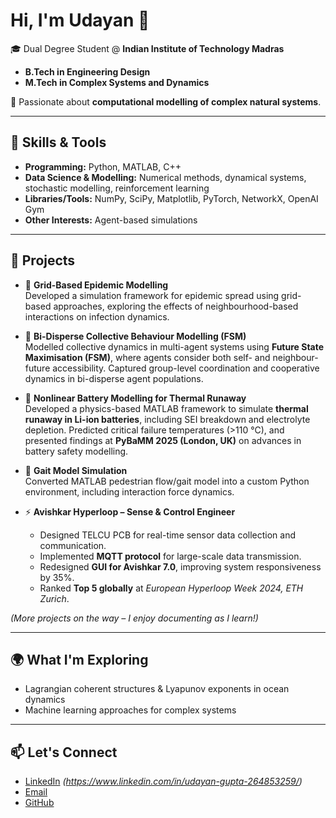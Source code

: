 # Hi, I'm Udayan 👋  

🎓 Dual Degree Student @ **Indian Institute of Technology Madras**  
- **B.Tech in Engineering Design**  
- **M.Tech in Complex Systems and Dynamics**  

🌊 Passionate about **computational modelling of complex natural systems**.  

---

## 🔧 Skills & Tools  
- **Programming:** Python, MATLAB, C++ 
- **Data Science & Modelling:** Numerical methods, dynamical systems, stochastic modelling, reinforcement learning  
- **Libraries/Tools:** NumPy, SciPy, Matplotlib, PyTorch, NetworkX, OpenAI Gym  
- **Other Interests:** Agent-based simulations  

---

## 🚀 Projects  
- 🧮 **Grid-Based Epidemic Modelling**  
  Developed a simulation framework for epidemic spread using grid-based approaches, exploring the effects of neighbourhood-based interactions on infection dynamics.  

- 🔄 **Bi-Disperse Collective Behaviour Modelling (FSM)**  
  Modelled collective dynamics in multi-agent systems using **Future State Maximisation (FSM)**, where agents consider both self- and neighbour-future accessibility. Captured group-level coordination and cooperative dynamics in bi-disperse agent populations.

- 🔋 **Nonlinear Battery Modelling for Thermal Runaway**  
  Developed a physics-based MATLAB framework to simulate **thermal runaway in Li-ion batteries**, including SEI breakdown and electrolyte depletion. Predicted critical failure temperatures (>110 °C), and presented findings at **PyBaMM 2025 (London, UK)** on advances in battery safety modelling.  

- 🚶 **Gait Model Simulation**  
  Converted MATLAB pedestrian flow/gait model into a custom Python environment, including interaction force dynamics.  

- ⚡ **Avishkar Hyperloop – Sense & Control Engineer**  
  - Designed TELCU PCB for real-time sensor data collection and communication.  
  - Implemented **MQTT protocol** for large-scale data transmission.  
  - Redesigned **GUI for Avishkar 7.0**, improving system responsiveness by 35%.  
  - Ranked **Top 5 globally** at *European Hyperloop Week 2024, ETH Zurich*.   

*(More projects on the way – I enjoy documenting as I learn!)*  

---

## 🌍 What I'm Exploring  
- Lagrangian coherent structures & Lyapunov exponents in ocean dynamics  
- Machine learning approaches for complex systems  

---

## 📫 Let's Connect  
- [LinkedIn](https://www.linkedin.com/) *(https://www.linkedin.com/in/udayan-gupta-264853259/)*  
- [Email](mailto:ed22b011@smail.iitm.ac.in)  
- [GitHub](https://github.com/flol1973)
